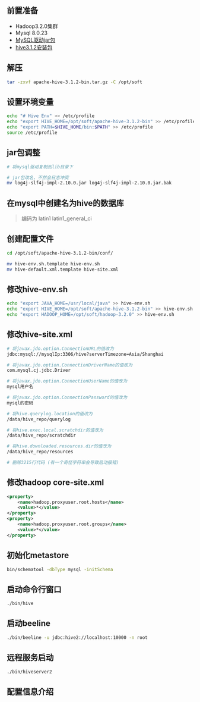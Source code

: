 ## 前置准备

- Hadoop3.2.0集群
- Mysql 8.0.23
- [MySQL驱动jar包](https://repo1.maven.org/maven2/mysql/mysql-connector-java/8.0.23/mysql-connector-java-8.0.23.jar)
- [hive3.1.2安装包](https://archive.apache.org/dist/hive/hive-3.1.2/apache-hive-3.1.2-bin.tar.gz)



## 解压

```bash
tar -zxvf apache-hive-3.1.2-bin.tar.gz -C /opt/soft
```



## 设置环境变量

```bash
echo "# Hive Env" >> /etc/profile
echo "export HIVE_HOME=/opt/soft/apache-hive-3.1.2-bin" >> /etc/profile
echo "export PATH=$HIVE_HOME/bin:$PATH" >> /etc/profile
source /etc/profile
```



## jar包调整

```bash
# 将mysql驱动复制到lib目录下

# jar包改名，不然会日志冲突
mv log4j-slf4j-impl-2.10.0.jar log4j-slf4j-impl-2.10.0.jar.bak
```



## 在mysql中创建名为hive的数据库

> 编码为 latin1 latin1_general_ci



## 创建配置文件

```bash
cd /opt/soft/apache-hive-3.1.2-bin/conf/

mv hive-env.sh.template hive-env.sh
mv hive-default.xml.template hive-site.xml
```



## 修改hive-env.sh

```bash
echo "export JAVA_HOME=/usr/local/java" >> hive-env.sh
echo "export HIVE_HOME=/opt/soft/apache-hive-3.1.2-bin" >> hive-env.sh
echo "export HADOOP_HOME=/opt/soft/hadoop-3.2.0" >> hive-env.sh
```



## 修改hive-site.xml

```bash
# 将javax.jdo.option.ConnectionURL的值改为
jdbc:mysql://mysqlIp:3306/hive?serverTimezone=Asia/Shanghai

# 将javax.jdo.option.ConnectionDriverName的值改为
com.mysql.cj.jdbc.Driver

# 将javax.jdo.option.ConnectionUserName的值改为
mysql用户名

# 将javax.jdo.option.ConnectionPassword的值改为
mysql的密码

# 将hive.querylog.location的值改为
/data/hive_repo/querylog

# 将hive.exec.local.scratchdir的值改为
/data/hive_repo/scratchdir

# 将hive.downloaded.resources.dir的值改为
/data/hive_repo/resources

# 删除3215行代码 (有一个奇怪字符串会导致启动报错)
```



## 修改hadoop core-site.xml

```xml
<property>
    <name>hadoop.proxyuser.root.hosts</name>
    <value>*</value>
</property>
<property>
    <name>hadoop.proxyuser.root.groups</name>
    <value>*</value>
</property>
```



## 初始化metastore

```bash
bin/schematool -dbType mysql -initSchema
```



## 	启动命令行窗口

```bash
./bin/hive
```



## 启动beeline

```bash
./bin/beeline -u jdbc:hive2://localhost:10000 -n root
```



## 远程服务启动

```bash
./bin/hiveserver2
```



## 配置信息介绍

